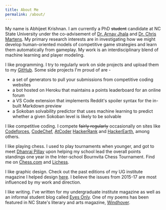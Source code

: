 ```yaml
---
title: About Me
permalink: /about/
---
```


My name is Abhijeet Krishnan. I am currently a PhD ~~student~~ candidate at NC State University under the co-advisement
of [Dr. Arnav Jhala](https://facultyclusters.ncsu.edu/people/ahjhala) and [Dr. Chris
Martens](https://sites.google.com/ncsu.edu/cmartens). My primary research interests are in investigating how we might
develop human-oriented models of competitive game strategies and learn them automatically from gameplay. My work is an
interdisciplinary blend of machine learning and player modeling.

I like programming. I try to regularly work on side projects and upload them to my
[GitHub](https://github.com/AbhijeetKrishnan). Some side projects I'm proud of are -
* a set of generators to pull your submissions from competitive coding websites [<i class="fab
fa-github"></i>](https://github.com/AbhijeetKrishnan/codebook)
* a bot hosted on Heroku that maintains a points leaderboard for an online forum [<i class="fab
fa-github"></i>](https://github.com/AbhijeetKrishnan/r-tekken-bot)
* a VS Code extension that implements Reddit's spoiler syntax for the in-built Markdown preview [<i class="fab
  fa-github"></i>](https://github.com/AbhijeetKrishnan/vscode-markdown-reddit-spoiler)
* a Sokoban solvability predictor that uses machine learning to predict whether a given Sokoban level is likely to be
  solvable [<i class="fab fa-github"></i>](https://github.com/AbhijeetKrishnan/sokoban-solvability-predictor)

I like competitive coding. I compete ~~fairly regularly~~ occasionally on sites like
[Codeforces](https://codeforces.com/profile/MystikNinja), [CodeChef](https://www.codechef.com/users/rashomon),
[AtCoder](https://atcoder.jp/users/MystikNinja) [HackerRank](https://www.hackerrank.com/MystikNinja) and
[HackerEarth](https://www.hackerearth.com/@rashomon), among others.

I like playing chess. I used to play tournaments when younger, and got to meet [Dhanraj
Pillay](https://twitter.com/dhanrajpillay1) upon helping my school lead the overall points standings one year in the
Inter-school Bournvita Chess Tournament. Find me on [Chess.com](https://www.chess.com/member/mystikninja) and
[Lichess](https://lichess.org/@/MystikNinja).

I like graphic design. Check out the past editions of my UG institute magazine I helped design
[here](https://issuu.com/vnit.mag.com). I believe the issues from 2015-17 are most influenced by my work and direction.

I like writing. I've written for my undergraduate institute magazine as well as an informal student blog called [Eyes
Only](https://magbloc.wordpress.com/). One of my poems has been featured in NC State's literary and arts magazine,
[Windhover](https://windhover.ncsu.edu/battle-against-the-night/).
